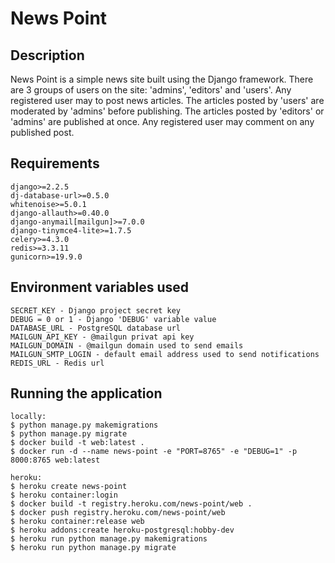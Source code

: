 # News Point

## Description
News Point is a simple news site built using the Django framework.
There are 3 groups of users on the site: 'admins', 'editors' and 'users'. Any registered user may to post news articles. The articles posted by 'users' are moderated by 'admins' before publishing. The articles posted by 'editors' or 'admins' are published at once.
Any registered user may comment on any published post.

## Requirements
	django>=2.2.5
	dj-database-url>=0.5.0
	whitenoise>=5.0.1
	django-allauth>=0.40.0
	django-anymail[mailgun]>=7.0.0
	django-tinymce4-lite>=1.7.5 
	celery>=4.3.0
	redis>=3.3.11
	gunicorn>=19.9.0

## Environment variables used
	SECRET_KEY - Django project secret key
	DEBUG = 0 or 1 - Django 'DEBUG' variable value
	DATABASE_URL - PostgreSQL database url
	MAILGUN_API_KEY - @mailgun privat api key
	MAILGUN_DOMAIN - @mailgun domain used to send emails
	MAILGUN_SMTP_LOGIN - default email address used to send notifications
	REDIS_URL - Redis url


## Running the application
	locally:
	$ python manage.py makemigrations
	$ python manage.py migrate
	$ docker build -t web:latest .
	$ docker run -d --name news-point -e "PORT=8765" -e "DEBUG=1" -p 8000:8765 web:latest

	heroku:
	$ heroku create news-point
	$ heroku container:login
	$ docker build -t registry.heroku.com/news-point/web .
	$ docker push registry.heroku.com/news-point/web
	$ heroku container:release web
	$ heroku addons:create heroku-postgresql:hobby-dev
	$ heroku run python manage.py makemigrations
	$ heroku run python manage.py migrate
